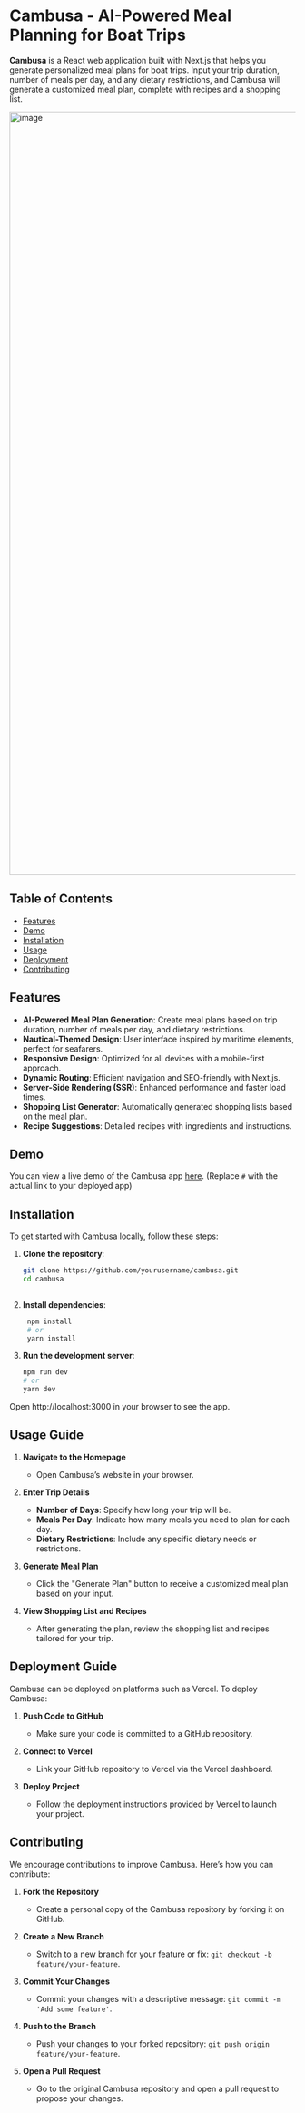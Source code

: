# Cambusa - AI-Powered Meal Planning for Boat Trips

**Cambusa** is a React web application built with Next.js that helps you generate personalized meal plans for boat trips. Input your trip duration, number of meals per day, and any dietary restrictions, and Cambusa will generate a customized meal plan, complete with recipes and a shopping list.

<img width="1344" alt="image" src="https://github.com/user-attachments/assets/fa8890d8-602e-4e3d-a9e3-2deb5e822a0b">


## Table of Contents

- [Features](#features)
- [Demo](#demo)
- [Installation](#installation)
- [Usage](#usage)
- [Deployment](#deployment)
- [Contributing](#contributing)

## Features

- **AI-Powered Meal Plan Generation**: Create meal plans based on trip duration, number of meals per day, and dietary restrictions.
- **Nautical-Themed Design**: User interface inspired by maritime elements, perfect for seafarers.
- **Responsive Design**: Optimized for all devices with a mobile-first approach.
- **Dynamic Routing**: Efficient navigation and SEO-friendly with Next.js.
- **Server-Side Rendering (SSR)**: Enhanced performance and faster load times.
- **Shopping List Generator**: Automatically generated shopping lists based on the meal plan.
- **Recipe Suggestions**: Detailed recipes with ingredients and instructions.

## Demo

You can view a live demo of the Cambusa app [here](#). (Replace `#` with the actual link to your deployed app)

## Installation

To get started with Cambusa locally, follow these steps:

1. **Clone the repository**:
   ```bash
   git clone https://github.com/yourusername/cambusa.git
   cd cambusa
 

2. **Install dependencies**:
   ```bash
    npm install
    # or
    yarn install

3. **Run the development server**:
    ```bash
    npm run dev
    # or
    yarn dev

 Open http://localhost:3000 in your browser to see the app.

## Usage Guide

1. **Navigate to the Homepage**
   - Open Cambusa’s website in your browser.

2. **Enter Trip Details**
   - **Number of Days**: Specify how long your trip will be.
   - **Meals Per Day**: Indicate how many meals you need to plan for each day.
   - **Dietary Restrictions**: Include any specific dietary needs or restrictions.

3. **Generate Meal Plan**
   - Click the "Generate Plan" button to receive a customized meal plan based on your input.

4. **View Shopping List and Recipes**
   - After generating the plan, review the shopping list and recipes tailored for your trip.

## Deployment Guide

Cambusa can be deployed on platforms such as Vercel. To deploy Cambusa:

1. **Push Code to GitHub**
   - Make sure your code is committed to a GitHub repository.

2. **Connect to Vercel**
   - Link your GitHub repository to Vercel via the Vercel dashboard.

3. **Deploy Project**
   - Follow the deployment instructions provided by Vercel to launch your project.

## Contributing

We encourage contributions to improve Cambusa. Here’s how you can contribute:

1. **Fork the Repository**
   - Create a personal copy of the Cambusa repository by forking it on GitHub.

2. **Create a New Branch**
   - Switch to a new branch for your feature or fix: `git checkout -b feature/your-feature`.

3. **Commit Your Changes**
   - Commit your changes with a descriptive message: `git commit -m 'Add some feature'`.

4. **Push to the Branch**
   - Push your changes to your forked repository: `git push origin feature/your-feature`.

5. **Open a Pull Request**
   - Go to the original Cambusa repository and open a pull request to propose your changes.



